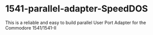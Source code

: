 # 1541-parallel-adapter-SpeedDOS
This is a reliable and easy to build parallel User Port Adapter for the Commodore 1541/1541-II
